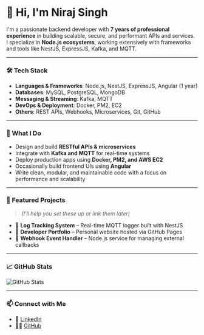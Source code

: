 
# 👋 Hi, I'm Niraj Singh

I'm a passionate backend developer with **7 years of professional experience** in building scalable, secure, and performant APIs and services.  
I specialize in **Node.js ecosystems**, working extensively with frameworks and tools like NestJS, ExpressJS, Kafka, and MQTT.

---

### 🛠️ Tech Stack

- **Languages & Frameworks**: Node.js, NestJS, ExpressJS, Angular (1 year)
- **Databases**: MySQL, PostgreSQL, MongoDB
- **Messaging & Streaming**: Kafka, MQTT
- **DevOps & Deployment**: Docker, PM2, EC2
- **Others**: REST APIs, Webhooks, Microservices, Git, GitHub

---

### 💼 What I Do

- Design and build **RESTful APIs & microservices**
- Integrate with **Kafka and MQTT** for real-time systems
- Deploy production apps using **Docker, PM2, and AWS EC2**
- Occasionally build frontend UIs using **Angular**
- Write clean, modular, and maintainable code with a focus on performance and scalability

---

### 📂 Featured Projects

> *(I'll help you set these up or link them later)*

- 🔧 **Log Tracking System** – Real-time MQTT logger built with NestJS  
- 💼 **Developer Portfolio** – Personal website hosted via GitHub Pages  
- 🔌 **Webhook Event Handler** – Node.js service for managing external callbacks  

---

### 📈 GitHub Stats

![GitHub Stats](https://github-readme-stats.vercel.app/api?username=DevNiraj1996&show_icons=true&theme=radical)

---

### 📫 Connect with Me

- 💼 [LinkedIn](https://www.linkedin.com/in/niraj-singh-466209145)
- 🧑‍💻 [GitHub](https://github.com/DevNiraj1996)

